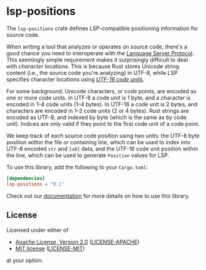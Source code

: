 # lsp-positions

The `lsp-positions` crate defines LSP-compatible positioning information for
source code.

When writing a tool that analyzes or operates on source code, there's a good
chance you need to interoperate with the [Language Server Protocol][lsp].  This
seemingly simple requirement makes it surprisingly difficult to deal with
_character locations_.  This is because Rust stores Unicode string content
(i.e., the source code you're analyzing) in UTF-8, while LSP specifies character
locations using [_UTF-16 code units_][lsp-utf16].

For some background, Unicode characters, or code points, are encoded as one or
more code units. In UTF-8 a code unit is 1 byte, and a character is encoded in
1–4 code units (1–4 bytes).  In UTF-16 a code unit is 2 bytes, and characters
are encoded in 1–2 code units (2 or 4 bytes). Rust strings are encoded as UTF-8,
and indexed by byte (which is the same as by code unit). Indices are only valid
if they point to the first code unit of a code point.

We keep track of each source code position using two units: the UTF-8 byte
position within the file or containing line, which can be used to index into
UTF-8 encoded `str` and `[u8]` data, and the UTF-16 code unit position within
the line, which can be used to generate `Position` values for LSP.

[lsp]: https://microsoft.github.io/language-server-protocol/
[lsp-utf16]: https://microsoft.github.io/language-server-protocol/specifications/specification-current/#textDocuments

To use this library, add the following to your `Cargo.toml`:

``` toml
[dependencies]
lsp-positions = "0.1"
```

Check out our [documentation](https://docs.rs/lsp-positions/) for more details
on how to use this library.

## License

Licensed under either of

  - [Apache License, Version 2.0][apache] ([LICENSE-APACHE](LICENSE-APACHE))
  - [MIT license][mit] ([LICENSE-MIT](LICENSE-MIT))

at your option.

[apache]: http://www.apache.org/licenses/LICENSE-2.0
[mit]: http://opensource.org/licenses/MIT
